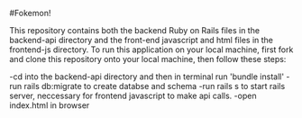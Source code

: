#Fokemon!

This repository contains both the backend Ruby on Rails files in the backend-api directory and the front-end javascript and html files in the frontend-js directory. To run this application on your local machine, first fork and clone this repository onto your local machine, then follow these steps:

-cd into the backend-api directory and then in terminal run 'bundle install'
-run rails db:migrate to create databse and schema
-run rails s to start rails server, neccessary for frontend javascript to make api calls.
-open index.html in browser
